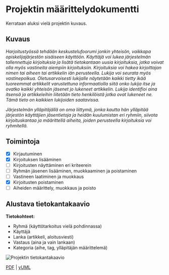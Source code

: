 # Projektin määrittelydokumentti

Kerrataan aluksi vielä projektin kuvaus.

## Kuvaus

*Harjoitustyössä tehdään keskustelufoorumi jonkin yhteisön, vaikkapa opiskelijajärjestön sisäiseen käyttöön. Käyttäjä voi lukea järjestelmän tallennettuja kirjoituksia ja lisätä tietokantaan uusia kirjoituksia, jotka voivat olla myös vastineita aiempiin kirjoituksiin. Kirjoituksia voi hakea kirjoittajan nimen tai aiheen tai artikkelin iän perusteella. Lukija voi seurata myös vastinepolkua. Oletusarvoisesti lukijalle näytetään kaikki tietty ikää tuoreemmat artikkelit varustettuna informaatiolla siitä onko lukija itse ja ovatko kaikki yhteisön jäsenet jo lukeneet artikkelin. Lukija identifioi aina itsensä ja artikkeleihin liitetään tieto henkilöistä jotka ovat lukeneet ne. Tämä tieto on kaikkien lukijoiden saatavissa.*

*Järjestelmän ylläpitäjällä on oma liittymä, jonka kautta hän ylläpitää järjestön käyttäjien jäsentietoja ja heidän kuulumistan eri ryhmiin, siivota kirjoituskantaa ja määrittellä aiheita, joiden perusteella kirjoituksia voi ryhmitellä.*

## Toimintoja

- [x] Kirjautuminen
- [x] Kirjoituksen lisääminen
- [ ] Kirjoitusten näyttäminen eri kriteerein
- [ ] Ryhmän jäsenen lisääminen, muokkaaminen ja poistaminen
- [ ] Vastineen laatiminen ja muokkaus
- [x] Kirjoitusten poistaminen
- [ ] Aiheiden määrittely, muokkaus ja poisto

## Alustava tietokantakaavio
**Tietokohteet:**
* Ryhmä (käyttötarkoitus vielä pohdinnassa)
* Käyttäjä
* Lanka (artikkeli, aloitusviesti)
* Vastaus (aina ja vain lankaan)
* Kategoria (aihe, tag, ylläpitäjän määrittelemä)

![Projektin tietokantakaavio](https://yuml.me/504428db.png)

[PDF](https://yuml.me/504428db.pdf) | [yUML](https://yuml.me/edit/504428db)
